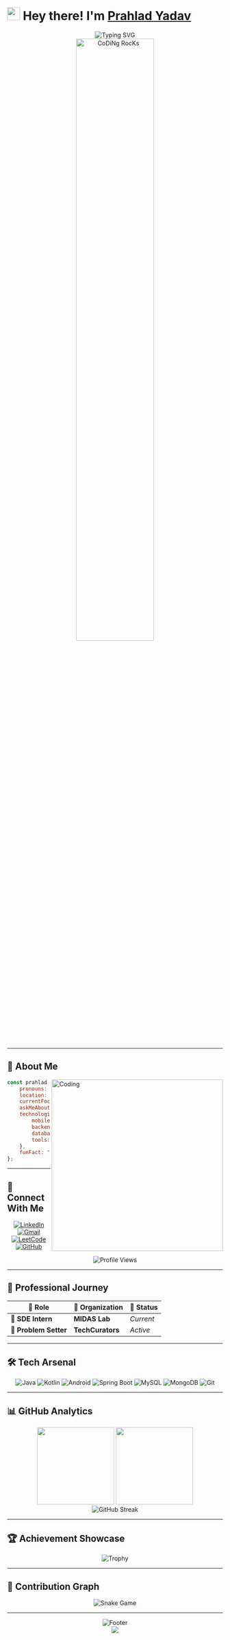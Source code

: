 # <img src="https://raw.githubusercontent.com/MartinHeinz/MartinHeinz/master/wave.gif" width="30px"> Hey there! I'm [Prahlad Yadav](https://github.com/Prahlad-07)

<div align="center">
  <img src="https://readme-typing-svg.herokuapp.com?font=Orbitron&weight=900&size=35&duration=2500&pause=500&color=00D9FF&center=true&vCenter=true&width=700&lines=Software+Engineer+🚀;Competitive+Programmer+💻;Android+Developer+📱;Backend+Expert+⚡;Problem+Solver+🧠;Code+Enthusiast+💡" alt="Typing SVG" />
</div>

<div align="center">
  <img src="https://github.com/SP-XD/SP-XD/blob/main/images/dev-working_rounded.gif?raw=true" href="https://github.com/SP-XD" alt="CoDiNg RocKs" width="60%"/><br>
</div>

---

## 🌟 **About Me**
<img align="right" alt="Coding" width="400" src="https://cdn.dribbble.com/users/1162077/screenshots/3848914/programmer.gif">

```javascript
const prahlad = {
    pronouns: "He/Him",
    location: "India 🇮🇳",
    currentFocus: ["Backend Development", "Competitive Programming"],
    askMeAbout: ["Android", "Java", "DSA", "System Design"],
    technologies: {
        mobile: ["Android", "Kotlin", "Java"],
        backend: ["Spring Boot", "Node.js", "Express"],
        databases: ["MySQL", "MongoDB", "Firebase"],
        tools: ["Git", "Docker", "Postman"]
    },
    funFact: "I solve problems with code and coffee ☕"
};
```

---

## 🚀 **Connect With Me**
<div align="center">
  
[![LinkedIn](https://img.shields.io/badge/LinkedIn-0077B5?style=for-the-badge&logo=linkedin&logoColor=white&labelColor=0077B5&animation=pulse)](https://www.linkedin.com/in/prahlad-yadav-478040257/)
[![Gmail](https://img.shields.io/badge/Gmail-EA4335?style=for-the-badge&logo=gmail&logoColor=white&labelColor=EA4335)](mailto:prahlady444@gmail.com)
[![LeetCode](https://img.shields.io/badge/LeetCode-FFA116?style=for-the-badge&logo=leetcode&logoColor=white&labelColor=FFA116)](https://leetcode.com/Prahlad_07/)
[![GitHub](https://img.shields.io/badge/GitHub-181717?style=for-the-badge&logo=github&logoColor=white)](https://github.com/Prahlad-07)

![Profile Views](https://komarev.com/ghpvc/?username=Prahlad-07&style=for-the-badge&color=00d9ff&label=PROFILE+VIEWS&animation=count)
</div>

---

## 💼 **Professional Journey**
<div align="center">
  
| 🎯 **Role** | 🏢 **Organization** | 📅 **Status** |
|-------------|---------------------|----------------|
| 🔬 **SDE Intern** | **MIDAS Lab** | *Current* |
| 📝 **Problem Setter** | **TechCurators** | *Active* |

</div>

---

## 🛠️ **Tech Arsenal**
<div align="center">

![Java](https://img.shields.io/badge/Java-ED8B00?style=for-the-badge&logo=java&logoColor=white)
![Kotlin](https://img.shields.io/badge/Kotlin-0095D5?&style=for-the-badge&logo=kotlin&logoColor=white)
![Android](https://img.shields.io/badge/Android-3DDC84?style=for-the-badge&logo=android&logoColor=white)
![Spring Boot](https://img.shields.io/badge/Spring_Boot-6DB33F?style=for-the-badge&logo=spring&logoColor=white)
![MySQL](https://img.shields.io/badge/MySQL-4479A1?style=for-the-badge&logo=mysql&logoColor=white)
![MongoDB](https://img.shields.io/badge/MongoDB-4EA94B?style=for-the-badge&logo=mongodb&logoColor=white)
![Git](https://img.shields.io/badge/Git-F05032?style=for-the-badge&logo=git&logoColor=white)

</div>

---

## 📊 **GitHub Analytics**
<div align="center">
  <img height="180em" src="https://github-readme-stats.vercel.app/api?username=Prahlad-07&show_icons=true&theme=tokyonight&include_all_commits=true&count_private=true"/>
  <img height="180em" src="https://github-readme-stats.vercel.app/api/top-langs/?username=Prahlad-07&layout=compact&langs_count=7&theme=tokyonight"/>
</div>

<div align="center">
  <img src="https://github-readme-streak-stats.herokuapp.com?user=Prahlad-07&theme=tokyonight&hide_border=true&fire=00D9FF&ring=00D9FF&currStreakLabel=00D9FF" alt="GitHub Streak" />
</div>

---

## 🏆 **Achievement Showcase**
<div align="center">
  <img src="https://github-profile-trophy.vercel.app/?username=Prahlad-07&theme=tokyonight&no-frame=true&column=7" alt="Trophy" />
</div>

---

## 🐍 **Contribution Graph**
<div align="center">
  <img src="https://github.com/Prahlad-07/Prahlad-07/blob/output/github-contribution-grid-snake-dark.svg" alt="Snake Game"/>
</div>

---

<div align="center">
  <img src="https://readme-typing-svg.herokuapp.com?font=Orbitron&weight=600&size=25&duration=3000&pause=1000&color=00D9FF&center=true&vCenter=true&width=600&lines=Thanks+for+visiting!+⭐;Let's+build+something+amazing!+🚀;Happy+Coding!+💻" alt="Footer" />
</div>

<div align="center">
  <img src="https://capsule-render.vercel.app/api?type=waving&color=00D9FF&height=100&section=footer"/>
</div>
